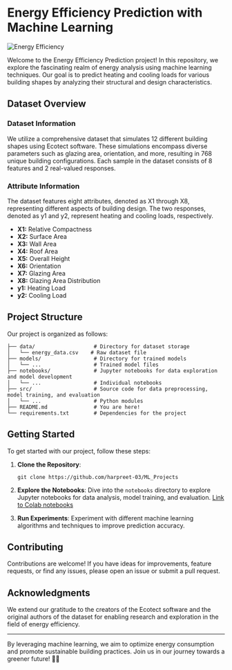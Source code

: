 # Energy Efficiency Prediction with Machine Learning

![Energy Efficiency](https://wallpaperaccess.com/full/2183826.jpg)

Welcome to the Energy Efficiency Prediction project! In this repository, we explore the fascinating realm of energy analysis using machine learning techniques. Our goal is to predict heating and cooling loads for various building shapes by analyzing their structural and design characteristics.

## Dataset Overview

### Dataset Information

We utilize a comprehensive dataset that simulates 12 different building shapes using Ecotect software. These simulations encompass diverse parameters such as glazing area, orientation, and more, resulting in 768 unique building configurations. Each sample in the dataset consists of 8 features and 2 real-valued responses.

### Attribute Information

The dataset features eight attributes, denoted as X1 through X8, representing different aspects of building design. The two responses, denoted as y1 and y2, represent heating and cooling loads, respectively. 

- **X1:** Relative Compactness
- **X2:** Surface Area
- **X3:** Wall Area
- **X4:** Roof Area
- **X5:** Overall Height
- **X6:** Orientation
- **X7:** Glazing Area
- **X8:** Glazing Area Distribution
- **y1:** Heating Load
- **y2:** Cooling Load

## Project Structure

Our project is organized as follows:

```
├── data/                   # Directory for dataset storage
│   └── energy_data.csv    # Raw dataset file
├── models/                 # Directory for trained models
│   └── ...                 # Trained model files
├── notebooks/              # Jupyter notebooks for data exploration and model development
│   └── ...                 # Individual notebooks
├── src/                    # Source code for data preprocessing, model training, and evaluation
│   └── ...                 # Python modules
├── README.md               # You are here!
└── requirements.txt        # Dependencies for the project
```

## Getting Started

To get started with our project, follow these steps:

1. **Clone the Repository**: 
   ```
   git clone https://github.com/harpreet-03/ML_Projects
   ```

3. **Explore the Notebooks**: 
   Dive into the `notebooks` directory to explore Jupyter notebooks for data analysis, model training, and evaluation. [Link to Colab notebooks](#)



3. **Run Experiments**: 
   Experiment with different machine learning algorithms and techniques to improve prediction accuracy.

## Contributing

Contributions are welcome! If you have ideas for improvements, feature requests, or find any issues, please open an issue or submit a pull request.

## Acknowledgments

We extend our gratitude to the creators of the Ecotect software and the original authors of the dataset for enabling research and exploration in the field of energy efficiency.

---

By leveraging machine learning, we aim to optimize energy consumption and promote sustainable building practices. Join us in our journey towards a greener future! 🌱💡
